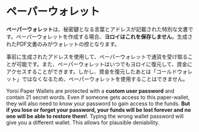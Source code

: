 # ペーパーウォレット

**ペーパーウォレット**は、秘密鍵となる言葉とアドレスが記載された特別な文書です。ペーパーウォレットを作成する場合、**ヨロイはこれを保存しません**。生成されたPDF文書のみがウォレットの控となります。

事前に生成されたアドレスを使用して、ペーパーウォレットで通貨を受け取ることが可能です。また、ペーパーウォレットはいつでもヨロイに復元して、資金にアクセスすることができます。しかし、資金を復元したあとは「コールドウォレット」ではなくなるため、ペーパーウォレットを使用することはできません。

Yoroi Paper Wallets are protected with a **custom user password** and contain 21 secret words. Even if someone gets access to this paper-wallet, they will also need to know your password to gain access to the funds. **But if you lose or forget your password, your funds will be lost forever and no one will be able to restore them!**. Typing the wrong wallet password will give you a different wallet. This allows for plausible deniability.